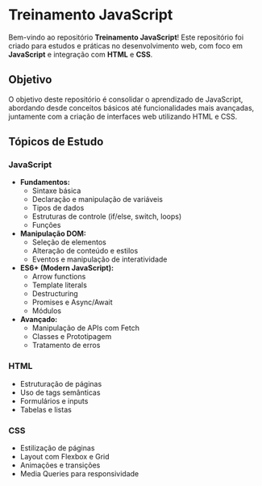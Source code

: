 # Treinamento JavaScript

Bem-vindo ao repositório **Treinamento JavaScript**! Este repositório foi criado para estudos e práticas no desenvolvimento web, com foco em **JavaScript** e integração com **HTML** e **CSS**.

## Objetivo

O objetivo deste repositório é consolidar o aprendizado de JavaScript, abordando desde conceitos básicos até funcionalidades mais avançadas, juntamente com a criação de interfaces web utilizando HTML e CSS.

## Tópicos de Estudo

### **JavaScript**
- **Fundamentos:**
  - Sintaxe básica
  - Declaração e manipulação de variáveis
  - Tipos de dados
  - Estruturas de controle (if/else, switch, loops)
  - Funções
- **Manipulação DOM:**
  - Seleção de elementos
  - Alteração de conteúdo e estilos
  - Eventos e manipulação de interatividade
- **ES6+ (Modern JavaScript):**
  - Arrow functions
  - Template literals
  - Destructuring
  - Promises e Async/Await
  - Módulos
- **Avançado:**
  - Manipulação de APIs com Fetch
  - Classes e Prototipagem
  - Tratamento de erros

### **HTML**
- Estruturação de páginas
- Uso de tags semânticas
- Formulários e inputs
- Tabelas e listas

### **CSS**
- Estilização de páginas
- Layout com Flexbox e Grid
- Animações e transições
- Media Queries para responsividade
